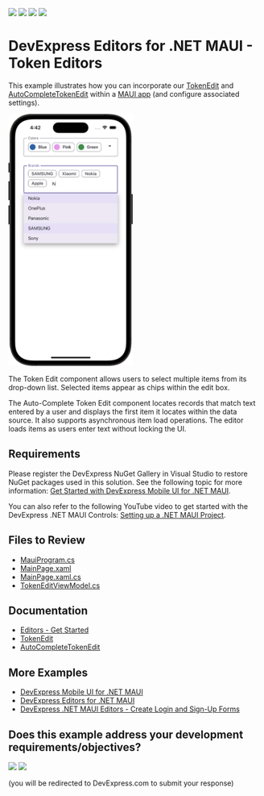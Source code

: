 <!-- default badges list -->
![](https://img.shields.io/endpoint?url=https://codecentral.devexpress.com/api/v1/VersionRange/566379037/24.1.3%2B)
[![](https://img.shields.io/badge/Open_in_DevExpress_Support_Center-FF7200?style=flat-square&logo=DevExpress&logoColor=white)](https://supportcenter.devexpress.com/ticket/details/T1128468)
[![](https://img.shields.io/badge/📖_How_to_use_DevExpress_Examples-e9f6fc?style=flat-square)](https://docs.devexpress.com/GeneralInformation/403183)
[![](https://img.shields.io/badge/💬_Leave_Feedback-feecdd?style=flat-square)](#does-this-example-address-your-development-requirementsobjectives)
<!-- default badges end -->
# DevExpress Editors for .NET MAUI - Token Editors 

This example illustrates how you can incorporate our [TokenEdit](https://docs.devexpress.com/MAUI/DevExpress.Maui.Editors.TokenEdit?v=22.2) and [AutoCompleteTokenEdit](https://docs.devexpress.com/MAUI/DevExpress.Maui.Editors.AutoCompleteTokenEdit?v=22.2) within a [MAUI app](https://learn.microsoft.com/en-us/dotnet/maui/?view=net-maui-7.0) (and configure associated settings).


<img src="Images/token_edit_sample_with_frame.png" alt="DevExpress Token Editor and Auto-Complete Token Editor for MAUI" height="500">


The Token Edit component allows users to select multiple items from its drop-down list. Selected items appear as chips within the edit box.

The Auto-Complete Token Edit component locates records that match text entered by a user and displays the first item it locates within the data source. It also supports asynchronous item load operations. The editor loads items as users enter text without locking the UI.

## Requirements

Please register the DevExpress NuGet Gallery in Visual Studio to restore NuGet packages used in this solution. See the following topic for more information: [Get Started with DevExpress Mobile UI for .NET MAUI](https://docs.devexpress.com/MAUI/403249/get-started).

You can also refer to the following YouTube video to get started with the DevExpress .NET MAUI Controls: [Setting up a .NET MAUI Project](https://www.youtube.com/watch?v=juJvl5UicIQ).

## Files to Review

* [MauiProgram.cs](./CS/MauiProgram.cs)
* [MainPage.xaml](./CS/MainPage.xaml)
* [MainPage.xaml.cs](./CS/MainPage.xaml.cs)
* [TokenEditViewModel.cs](./CS/TokenEditViewModel.cs)

## Documentation

- [Editors - Get Started](https://docs.devexpress.com/MAUI/403794/editors/get-started?p=netframework)
- [TokenEdit](https://docs.devexpress.com/MAUI/DevExpress.Maui.Editors.TokenEdit?v=22.2)
- [AutoCompleteTokenEdit](https://docs.devexpress.com/MAUI/DevExpress.Maui.Editors.AutoCompleteTokenEdit?v=22.2)

## More Examples

- [DevExpress Mobile UI for .NET MAUI](https://github.com/DevExpress-Examples/maui-demo-app)
- [DevExpress Editors for .NET MAUI](https://github.com/DevExpress-Examples/maui-editors-get-started)
- [DevExpress .NET MAUI Editors - Create Login and Sign-Up Forms](https://github.com/DevExpress-Examples/maui-editors-access-form)
<!-- feedback -->
## Does this example address your development requirements/objectives?

[<img src="https://www.devexpress.com/support/examples/i/yes-button.svg"/>](https://www.devexpress.com/support/examples/survey.xml?utm_source=github&utm_campaign=maui-token-editors&~~~was_helpful=yes) [<img src="https://www.devexpress.com/support/examples/i/no-button.svg"/>](https://www.devexpress.com/support/examples/survey.xml?utm_source=github&utm_campaign=maui-token-editors&~~~was_helpful=no)

(you will be redirected to DevExpress.com to submit your response)
<!-- feedback end -->
